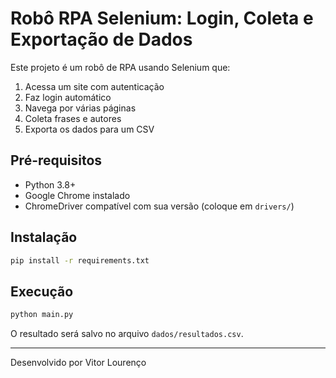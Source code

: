 # Robô RPA Selenium: Login, Coleta e Exportação de Dados

Este projeto é um robô de RPA usando Selenium que:

1. Acessa um site com autenticação
2. Faz login automático
3. Navega por várias páginas
4. Coleta frases e autores
5. Exporta os dados para um CSV

## Pré-requisitos
- Python 3.8+
- Google Chrome instalado
- ChromeDriver compatível com sua versão (coloque em `drivers/`)

## Instalação

```bash
pip install -r requirements.txt
```

## Execução

```bash
python main.py
```

O resultado será salvo no arquivo `dados/resultados.csv`.

---
Desenvolvido por Vitor Lourenço
